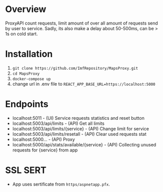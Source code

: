 # Overview
ProxyAPI count requests, limit amount of over all amount of requests send by user to service. Sadly, its also make a delay about 50-500ms, can be > 1s on cold start.  

# Installation
1. ```git clone https://github.com/ImfRepository/MapsProxy.git```
2. `cd MapsProxy`
3. ```docker-compose up```
4. change url in .env file to ```REACT_APP_BASE_URL=https://localhost:5000```
  
# Endpoints
- localhost:5011 - (UI) Service requests statistics and reset button
- localhost:5003/api/limits - (API) Get all limits
- localhost:5003/api/limits/{service} - (API) Change limit for service
- localhost:5003/api/limits/resetall - (API) Clear used requests stat 
- localhost:5000... - (API) Proxy
- localhost:5000/api/stats/available/{service} - (API) Collecting unused requests for {service} from app

# SSL SERT
- App uses sertificate from ```https/aspnetapp.pfx```.
